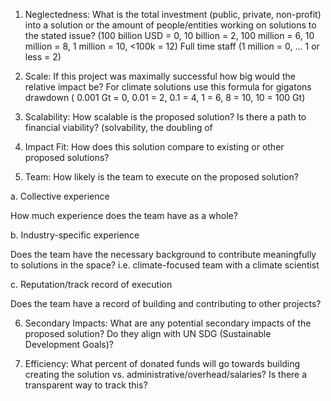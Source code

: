 1. Neglectedness:
What is the total investment (public, private, non-profit) into a solution or the amount of people/entities working on solutions to the stated issue?
(100 billion USD = 0, 10 billion = 2, 100 million = 6, 10 million = 8, 1 million = 10, <100k = 12)
Full time staff (1 million = 0, ... 1 or less = 2)

2. Scale: 
If this project was maximally successful how big would the relative impact be? For climate solutions use this formula for gigatons drawdown
( 0.001 Gt = 0, 0.01 = 2, 0.1 = 4, 1 = 6, 8 = 10,  10 = 100 Gt)

3. Scalability:
How scalable is the proposed solution? Is there a path to financial viability?
(solvability, the doubling of 

4. Impact Fit:
How does this solution compare to existing or other proposed solutions?

5. Team:
How likely is the team to execute on the proposed solution?

a. Collective experience

How much experience does the team have as a whole?

b. Industry-specific experience

Does the team have the necessary background to contribute meaningfully to solutions in the space? i.e. climate-focused team with a climate scientist

c. Reputation/track record of execution

Does the team have a record of building and contributing to other projects?

6. Secondary Impacts:
What are any potential secondary impacts of the proposed solution? 
Do they align with UN SDG (Sustainable Development Goals)?

7. Efficiency:
What percent of donated funds will go towards building creating the solution vs. administrative/overhead/salaries? Is there a transparent way to track this?
